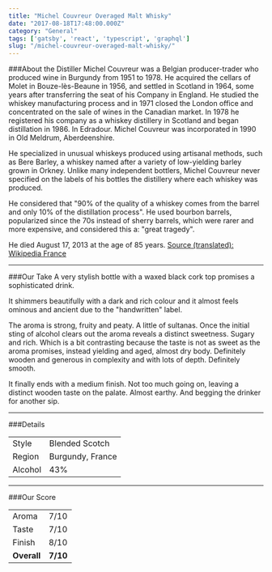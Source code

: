 ```yaml
---
title: "Michel Couvreur Overaged Malt Whisky"
date: "2017-08-18T17:48:00.000Z"
category: "General"
tags: ['gatsby', 'react', 'typescript', 'graphql']
slug: "/michel-couvreur-overaged-malt-whisky/"
---
```

###About the Distiller
Michel Couvreur was a Belgian producer-trader who produced wine in Burgundy from 1951 to 1978. He acquired the cellars of Molet in Bouze-lès-Beaune in 1956, and settled in Scotland in 1964, some years after transferring the seat of his Company in England. He studied the whiskey manufacturing process and in 1971 closed the London office and concentrated on the sale of wines in the Canadian market. In 1978 he registered his company as a whiskey distillery in Scotland and began distillation in 1986. In Edradour. Michel Couvreur was incorporated in 1990 in Old Meldrum, Aberdeenshire.

He specialized in unusual whiskeys produced using artisanal methods, such as Bere Barley, a whiskey named after a variety of low-yielding barley grown in Orkney. Unlike many independent bottlers, Michel Couvreur never specified on the labels of his bottles the distillery where each whiskey was produced. 

He considered that "90% of the quality of a whiskey comes from the barrel and only 10% of the distillation process". He used bourbon barrels, popularized since the 70s instead of sherry barrels, which were rarer and more expensive, and considered this a: "great tragedy".

He died August 17, 2013 at the age of 85 years.
[Source (translated): Wikipedia France](https://fr.wikipedia.org/wiki/Michel_Couvreur)

---

###Our Take
A very stylish bottle with a waxed black cork top promises a sophisticated drink.

It shimmers beautifully with a dark and rich colour and it almost feels ominous and ancient due to the "handwritten" label.

The aroma is strong, fruity and peaty. A little of sultanas. Once the initial sting of alcohol clears out the aroma reveals a distinct sweetness. Sugary and rich. Which is a bit contrasting because the taste is not as sweet as the aroma promises, instead yielding and aged, almost dry body. Definitely wooden and generous in complexity and with lots of depth. Definitely smooth.

It finally ends with a medium finish. Not too much going on, leaving a distinct wooden taste on the palate. Almost earthy. And begging the drinker for another sip.

---

###Details
<table>  
<tr>  
<td class="grey">Style</td><td>Blended Scotch</td>  
</tr>  
<tr>  
<td class="grey">Region</td><td>Burgundy, France</td>  
</tr>  
<tr>  
<td class="grey">Alcohol</td><td>43%</td>  
</tr>  
</table>


---

###Our Score
<table class="score-table">  
<tr>  
<td class="grey">Aroma</td><td>7/10</td>  
</tr>  
<tr>  
<td class="grey">Taste</td><td>7/10</td>  
</tr>  
<tr>  
<td class="grey">Finish</td><td>8/10</td>  
</tr>  
<tr>  
<td class="grey"><strong>Overall</strong></td><td><strong>7/10</strong></td>  
</tr>  
</table>
    